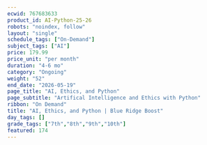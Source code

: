 ```yaml
---
ecwid: 767683633
product_id: AI-Python-25-26
robots: "noindex, follow"
layout: "single"
schedule_tags: ["On-Demand"]
subject_tags: ["AI"]
price: 179.99
price_unit: "per month"
duration: "4-6 mo"
category: "Ongoing"
weight: "52"
end_date: "2026-05-19"
page_title: "AI, Ethics, and Python"
page_subtitle: "Artifical Intelligence and Ethics with Python"
ribbon: "On Demand"
title: "AI, Ethics, and Python | Blue Ridge Boost"
day_tags: []
grade_tags: ["7th","8th","9th","10th"]
featured: 174
---
```


